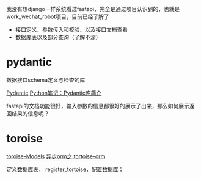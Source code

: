 我没有想django一样系统看过fastapi，完全是通过项目认识到的，也就是work_wechat_robot项目，目前已经了解了
- 接口定义、参数传入和校验、以及接口文档查看
- 数据库表以及部分查询（了解不深）

# pydantic
数据接口schema定义与检查的库

[Pydantic](https://www.cnblogs.com/fengqiang626/p/13307771.html)
[Python笔记：Pydantic库简介](https://blog.csdn.net/codename_cys/article/details/107675748)

fastapi的文档功能很好，输入参数的信息都很好的展示了出来，那么如何展示返回结果的信息呢？

# toroise
[toroise-Models](https://tortoise-orm.readthedocs.io/en/latest/models.html)
[异步orm之 tortoise-orm](https://blog.csdn.net/MeteorCountry/article/details/105170311)

定义数据库表， register_tortoise，配置数据库；